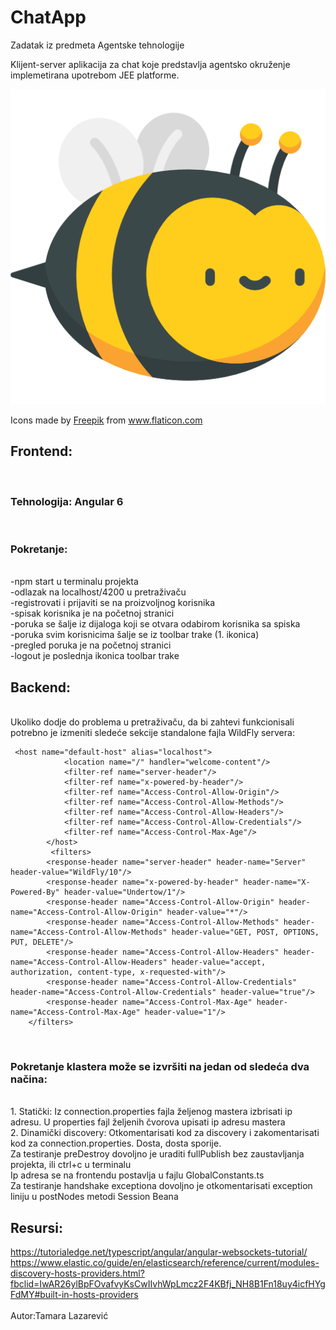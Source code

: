 # ChatApp
Zadatak iz predmeta Agentske tehnologije

Klijent-server aplikacija za chat koje predstavlja agentsko okruženje implemetirana upotrebom JEE platforme.

![bee img](https://github.com/TLazarevic/ChatApp/blob/master/Frontend/chatapp-frontend/src/assets/images/bee.png?raw=true)

  Icons made by <a href="https://www.flaticon.com/authors/freepik" title="Freepik">Freepik</a> from <a href="https://www.flaticon.com/" title="Flaticon"> www.flaticon.com</a>

## Frontend:
<br>

### Tehnologija: Angular 6

<br>

### Pokretanje:

<br>
-npm start u terminalu projekta
<br>
-odlazak na localhost/4200 u pretraživaču
<br>
-registrovati i prijaviti se na proizvoljnog korisnika
<br>
-spisak korisnika je na početnoj stranici
<br>
-poruka se šalje iz dijaloga koji se otvara odabirom korisnika sa spiska
<br>
-poruka svim korisnicima šalje se iz toolbar trake (1. ikonica)
<br>
-pregled poruka je na početnoj stranici
<br>
-logout je poslednja ikonica toolbar trake
<br>

## Backend:
<br>
Ukoliko dodje do problema u pretraživaču, da bi zahtevi funkcionisali potrebno je izmeniti sledeće sekcije standalone fajla WildFly servera:

```
 <host name="default-host" alias="localhost">
            <location name="/" handler="welcome-content"/>
            <filter-ref name="server-header"/>
            <filter-ref name="x-powered-by-header"/>
            <filter-ref name="Access-Control-Allow-Origin"/>
            <filter-ref name="Access-Control-Allow-Methods"/>
            <filter-ref name="Access-Control-Allow-Headers"/>
            <filter-ref name="Access-Control-Allow-Credentials"/>
            <filter-ref name="Access-Control-Max-Age"/>
        </host>
         <filters>
        <response-header name="server-header" header-name="Server" header-value="WildFly/10"/>
        <response-header name="x-powered-by-header" header-name="X-Powered-By" header-value="Undertow/1"/>
        <response-header name="Access-Control-Allow-Origin" header-name="Access-Control-Allow-Origin" header-value="*"/>
        <response-header name="Access-Control-Allow-Methods" header-name="Access-Control-Allow-Methods" header-value="GET, POST, OPTIONS, PUT, DELETE"/>
        <response-header name="Access-Control-Allow-Headers" header-name="Access-Control-Allow-Headers" header-value="accept, authorization, content-type, x-requested-with"/>
        <response-header name="Access-Control-Allow-Credentials" header-name="Access-Control-Allow-Credentials" header-value="true"/>
        <response-header name="Access-Control-Max-Age" header-name="Access-Control-Max-Age" header-value="1"/>
    </filters>
```
<br> 

###  Pokretanje klastera može se izvršiti na jedan od sledeća dva načina:

<br> 
1. Statički: Iz connection.properties fajla željenog mastera izbrisati ip adresu. U properties fajl željenih čvorova upisati ip adresu mastera
<br>
2. Dinamički discovery: Otkomentarisati kod za discovery i zakomentarisati kod za connection.properties. Dosta, dosta sporije.
<br>
Za testiranje preDestroy dovoljno je uraditi fullPublish bez zaustavljanja projekta, ili ctrl+c u terminalu
<br>
Ip adresa se na frontendu postavlja u fajlu GlobalConstants.ts
<br>
Za testiranje handshake exceptiona dovoljno je otkomentarisati exception liniju u postNodes metodi Session Beana
<br>

## Resursi:

https://tutorialedge.net/typescript/angular/angular-websockets-tutorial/
https://www.elastic.co/guide/en/elasticsearch/reference/current/modules-discovery-hosts-providers.html?fbclid=IwAR26ylBpFOvafvyKsCwIIvhWpLmcz2F4KBfj_NH8B1Fn18uy4icfHYgFdMY#built-in-hosts-providers
<br>
<br>
Autor:Tamara Lazarević
